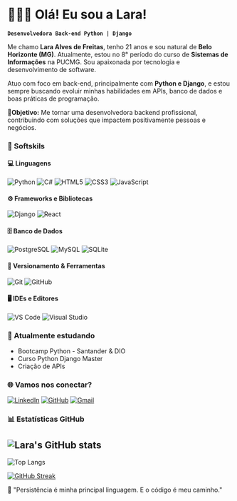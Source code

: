 # 👩🏻‍💻 Olá! Eu sou a Lara!

**`Desenvolvedora Back-end Python | Django`**


Me chamo **Lara Alves de Freitas**, tenho 21 anos e sou natural de **Belo Horizonte (MG)**. Atualmente, estou no 8° período do curso de **Sistemas de Informações** na PUCMG. 
Sou apaixonada por tecnologia e desenvolvimento de software. 

Atuo com foco em back-end, principalmente com **Python e Django**, e estou sempre buscando evoluir minhas habilidades em APIs, banco de dados e boas práticas de programação. 

🎯**Objetivo:**  Me tornar uma desenvolvedora backend profissional, contribuindo com soluções que impactem positivamente pessoas e negócios. 


### 🧠 Softskils 


#### 💻 Linguagens
![Python](https://img.shields.io/badge/Python-3776AB?style=for-the-badge&logo=python&logoColor=white) 
![C#](https://img.shields.io/badge/C%23-239120?style=for-the-badge&logo=c-sharp&logoColor=white) 
![HTML5](https://img.shields.io/badge/HTML5-E34F26?style=for-the-badge&logo=html5&logoColor=white) 
![CSS3](https://img.shields.io/badge/CSS3-1572B6?style=for-the-badge&logo=css3&logoColor=white) 
![JavaScript](https://img.shields.io/badge/JavaScript-F7DF1E?style=for-the-badge&logo=javascript&logoColor=black) 


#### ⚙️ Frameworks e Bibliotecas
![Django](https://img.shields.io/badge/Django-092E20?style=for-the-badge&logo=django&logoColor=white) 
![React](https://img.shields.io/badge/React-61DAFB?style=for-the-badge&logo=react&logoColor=black) 



#### 🗄️ Banco de Dados
![PostgreSQL](https://img.shields.io/badge/PostgreSQL-336791?style=for-the-badge&logo=postgresql&logoColor=white) 
![MySQL](https://img.shields.io/badge/MySQL-00758F?style=for-the-badge&logo=mysql&logoColor=white) 
![SQLite](https://img.shields.io/badge/SQLite-003B57?style=for-the-badge&logo=sqlite&logoColor=white) 


#### 🔧 Versionamento & Ferramentas
![Git](https://img.shields.io/badge/Git-F05032?style=for-the-badge&logo=git&logoColor=white) 
![GitHub](https://img.shields.io/badge/GitHub-181717?style=for-the-badge&logo=github&logoColor=white) 


#### 🖥️ IDEs e Editores
![VS Code](https://img.shields.io/badge/VS_Code-007ACC?style=for-the-badge&logo=visual-studio-code&logoColor=white) 
![Visual Studio](https://img.shields.io/badge/Visual_Studio-5C2D91?style=for-the-badge&logo=visual-studio&logoColor=white) 


### 🌱 Atualmente estudando
- Bootcamp Python - Santander & DIO 
- Curso Python Django Master 
- Criação de APIs

### 🌐 Vamos nos conectar? 
[![LinkedIn](https://img.shields.io/badge/LinkedIn-0077B5?style=for-the-badge&logo=linkedin&logoColor=white)](https://www.linkedin.com/in/lara-alves-8477a6191/) 
[![GitHub](https://img.shields.io/badge/GitHub-100000?style=for-the-badge&logo=github&logoColor=white)](https://github.com/laraalvesfreitas)
[![Gmail](https://img.shields.io/badge/Gmail-333333?style=for-the-badge&logo=gmail&logoColor=red)](mailto:laraalves624@gmail.com)




### 📊 Estatísticas GitHub

![Lara's GitHub stats](https://github-readme-stats.vercel.app/api?username=laraalvesfreitas&show_icons=true&theme=radical)
---

![Top Langs](https://github-readme-stats.vercel.app/api/top-langs/?username=laraalvesfreitas&layout=compact&theme=radical)

[![GitHub Streak](https://streak-stats.demolab.com/?user=laraalvesfreitas&theme=bear&background=000&border=30A3DC&dates=FFF)](https://git.io/streak-stats)



 💬 "Persistência é minha principal linguagem. E o código é meu caminho."







